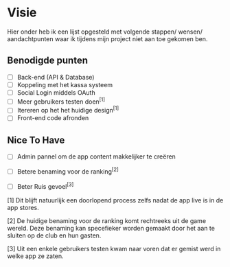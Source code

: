 # Visie

Hier onder heb ik een lijst opgesteld met volgende stappen/ wensen/ aandachtpunten waar ik tijdens mijn project niet aan toe gekomen ben.

## Benodigde punten
- [ ] Back-end (API & Database)
- [ ] Koppeling met het kassa systeem
- [ ] Social Login middels OAuth
- [ ] Meer gebruikers testen doen<sup>[1]</sup>
- [ ] Itereren op het het huidige design<sup>[1]</sup>
- [ ] Front-end code afronden

## Nice To Have
- [ ] Admin pannel om de app content makkelijker te creëren
- [ ] Betere benaming voor de ranking<sup>[2]</sup>
- [ ] Beter Ruis gevoel<sup>[3]</sup>


[1] Dit blijft natuurlijk een doorlopend process zelfs nadat de app live is in de app stores.

[2] De huidige benaming voor de ranking komt rechtreeks uit de game wereld. Deze benaming kan specefieker worden gemaakt door het aan te sluiten op de club en hun gasten.

[3] Uit een enkele gebruikers testen kwam naar voren dat er gemist werd in welke app ze zaten.
